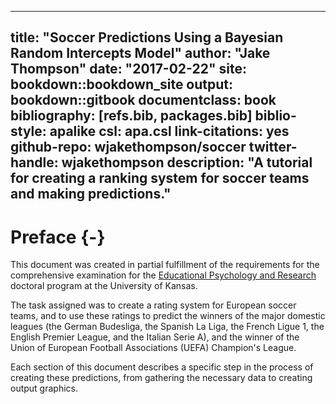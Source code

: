 
--- 
title: "Soccer Predictions Using a Bayesian Random Intercepts Model"
author: "Jake Thompson"
date: "2017-02-22"
site: bookdown::bookdown_site
output: bookdown::gitbook
documentclass: book
bibliography: [refs.bib, packages.bib]
biblio-style: apalike
csl: apa.csl
link-citations: yes
github-repo: wjakethompson/soccer
twitter-handle: wjakethompson
description: "A tutorial for creating a ranking system for soccer teams and making predictions."
---

# Preface {-}

This document was created in partial fulfillment of the requirements for the comprehensive examination for the [Educational Psychology and Research](http://epsy.ku.edu/academics/educational-psychology-research/phd/program-faculty) doctoral program at the University of Kansas.

The task assigned was to create a rating system for European soccer teams, and to use these ratings to predict the winners of the major domestic leagues (the German Budesliga, the Spanish La Liga, the French Ligue 1, the English Premier League, and the Italian Serie A), and the winner of the Union of European Football Associations (UEFA) Champion's League.

Each section of this document describes a specific step in the process of creating these predictions, from gathering the necessary data to creating output graphics.


